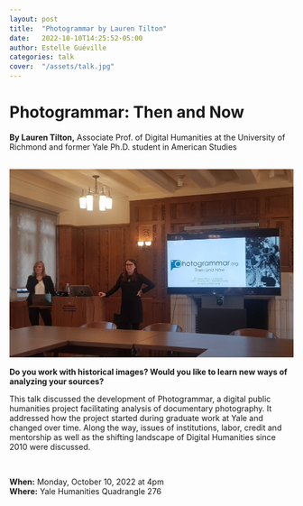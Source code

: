 ```yaml
---
layout: post
title:  "Photogrammar by Lauren Tilton"
date:   2022-10-10T14:25:52-05:00
author: Estelle Guéville
categories: talk
cover:  "/assets/talk.jpg"
---
```


# Photogrammar: Then and Now
**By Lauren Tilton,** Associate Prof. of Digital Humanities at the University of Richmond and former Yale Ph.D. student in American Studies

<br>


<a href="/assets/photogrammar/1.jpg" data-lightbox="photogrammar" data-title="Photogrammar ©Michał Choiński">
  <img src="/assets/photogrammar/1.jpg" title="Photogrammar ©Michał Choiński">
</a>

<br>

**Do you work with historical images? Would you like to learn new ways of analyzing your sources?**

This talk discussed the development of Photogrammar, a digital public humanities project facilitating analysis of documentary photography. It addressed how the project started during graduate work at Yale and changed over time. Along the way, issues of institutions, labor, credit and mentorship as well as the shifting landscape of Digital Humanities since 2010 were discussed.

<br>

**When:** Monday, October 10, 2022 at 4pm  
**Where:** Yale Humanities Quadrangle 276
